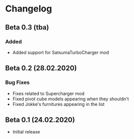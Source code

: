 # Changelog

## Beta 0.3 (tba)

### Added

- Added support for SatsumaTurboCharger mod

## Beta 0.2 (28.02.2020)

### Bug Fixes

- Fixes related to Supercharger mod
- Fixed pivot cube models appearing when they shouldn't
- Fixed Jokke's furnitures appearing in the list

## Beta 0.1 (24.02.2020)

- Initial release
